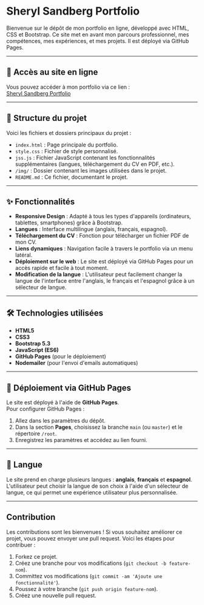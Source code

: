 # Sheryl Sandberg Portfolio

Bienvenue sur le dépôt de mon portfolio en ligne, développé avec HTML, CSS et Bootstrap. Ce site met en avant mon parcours professionnel, mes compétences, mes expériences, et mes projets. Il est déployé via GitHub Pages.

---

## 🔗 Accès au site en ligne

Vous pouvez accéder à mon portfolio via ce lien :  
[Sheryl Sandberg Portfolio](https://hafssa-elyaagoubi.github.io/ecv-V3/)

---

## 📁 Structure du projet

Voici les fichiers et dossiers principaux du projet :

- `index.html` : Page principale du portfolio.
- `style.css` : Fichier de style personnalisé.
- `jss.js` : Fichier JavaScript contenant les fonctionnalités supplémentaires (langues, téléchargement du CV en PDF, etc.).
- `/img/` : Dossier contenant les images utilisées dans le projet.
- `README.md` : Ce fichier, documentant le projet.

---

## ✨ Fonctionnalités

- **Responsive Design** : Adapté à tous les types d'appareils (ordinateurs, tablettes, smartphones) grâce à Bootstrap.
- **Langues** : Interface multilingue (anglais, français, espagnol).
- **Téléchargement du CV** : Fonction pour télécharger un fichier PDF de mon CV.
- **Liens dynamiques** : Navigation facile à travers le portfolio via un menu latéral.
- **Déploiement sur le web** : Le site est déployé via GitHub Pages pour un accès rapide et facile à tout moment.
- **Modification de la langue** : L'utilisateur peut facilement changer la langue de l'interface entre l'anglais, le français et l'espagnol grâce à un sélecteur de langue.

---

## 🛠️ Technologies utilisées

- **HTML5**
- **CSS3**
- **Bootstrap 5.3**
- **JavaScript (ES6)**
- **GitHub Pages** (pour le déploiement)
- **Nodemailer** (pour l'envoi d'emails automatiques)

---

## 🚀 Déploiement via GitHub Pages

Le site est déployé à l'aide de **GitHub Pages**.  
Pour configurer GitHub Pages :
1. Allez dans les paramètres du dépôt.
2. Dans la section **Pages**, choisissez la branche `main` (ou `master`) et le répertoire `/root`.
3. Enregistrez les paramètres et accédez au lien fourni.

---

## 💬 Langue

Le site prend en charge plusieurs langues : **anglais**, **français** et **espagnol**. L'utilisateur peut choisir la langue de son choix à l'aide d'un sélecteur de langue, ce qui permet une expérience utilisateur plus personnalisée.

---

## Contribution

Les contributions sont les bienvenues ! Si vous souhaitez améliorer ce projet, vous pouvez envoyer une pull request. Voici les étapes pour contribuer :

1. Forkez ce projet.
2. Créez une branche pour vos modifications (`git checkout -b feature-nom`).
3. Committez vos modifications (`git commit -am 'Ajoute une fonctionnalité'`).
4. Poussez à votre branche (`git push origin feature-nom`).
5. Créez une nouvelle pull request.


